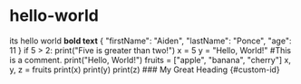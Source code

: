 # hello-world
its hello world
**bold text**
{
 "firstName": "Aiden",
 "lastName": "Ponce",
 "age": 11
 }
if 5 > 2:
 print("Five is greater than two!")
x = 5
y = "Hello, World!"
#This is a comment.
print("Hello, World!")
fruits = ["apple", "banana", "cherry"]
x, y, z = fruits
print(x)
print(y)
print(z)
	### My Great Heading {#custom-id}
